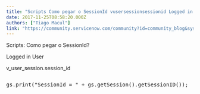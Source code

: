 ```yaml
---
title: "Scripts Como pegar o SessionId vusersessionsessionid Logged in User"
date: 2017-11-25T08:58:20.000Z
authors: ["Tiago Macul"]
link: "https://community.servicenow.com/community?id=community_blog&sys_id=71dda6e9dbd0dbc01dcaf3231f9619f7"
---
```

<p>Scripts: Como pegar o SessionId?</p><p></p><p>Logged in User</p><p></p><p>v_user_session.session_id</p><p></p><p></p><p></p><pre __default_attr="javascript" __jive_macro_name="code" class="jive_macro_code _jivemacro_uid_15115787848811774 jive_text_macro" data-renderedposition="176_8_1192_16" jivemacro_uid="_15115787848811774"><p>gs.print("SessionId = " + gs.getSession().getSessionID());</p></pre>